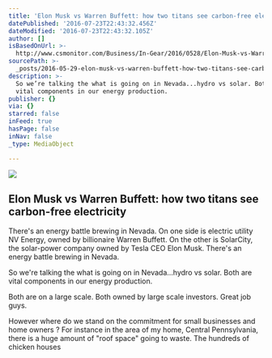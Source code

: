 ```yaml
---
title: 'Elon Musk vs Warren Buffett: how two titans see carbon-free electricity'
datePublished: '2016-07-23T22:43:32.456Z'
dateModified: '2016-07-23T22:43:32.105Z'
author: []
isBasedOnUrl: >-
  http://www.csmonitor.com/Business/In-Gear/2016/0528/Elon-Musk-vs-Warren-Buffett-how-two-titans-see-carbon-free-electricity
sourcePath: >-
  _posts/2016-05-29-elon-musk-vs-warren-buffett-how-two-titans-see-carbon-free.md
description: >-
  So we’re talking the what is going on in Nevada...hydro vs solar. Both are
  vital components in our energy production. 
publisher: {}
via: {}
starred: false
inFeed: true
hasPage: false
inNav: false
_type: MediaObject

---
```

<article style=""><img src="http://images.csmonitor.com/csm/2016/05/983117_1_0525-elon-musk_standard.jpg?alias=standard_900x600" /><h1>Elon Musk vs Warren Buffett: how two titans see carbon-free electricity</h1><p>There's an energy battle brewing in Nevada. On one side is electric utility NV Energy, owned by billionaire Warren Buffett. On the other is SolarCity, the solar-power company owned by Tesla CEO Elon Musk. There's an energy battle brewing in Nevada.</p></article>

So we're talking the what is going on in Nevada...hydro vs solar. Both are vital components in our energy production. 

Both are on a large scale. Both owned by large scale investors. Great job guys.

However where do we stand on the commitment for small businesses and home owners ? For instance in the area of my home, Central Pennsylvania, there is a huge amount of "roof space" going to waste. The hundreds of chicken houses